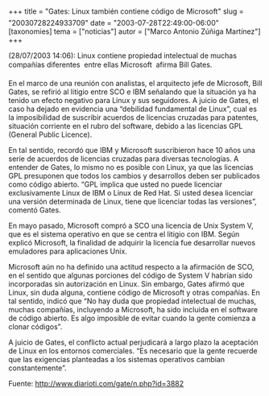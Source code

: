 +++
title = "Gates: Linux también contiene código de Microsoft"
slug = "20030728224933709"
date = "2003-07-28T22:49:00-06:00"
[taxonomies]
tema = ["noticias"]
autor = ["Marco Antonio Zúñiga Martínez"]
+++

(28/07/2003 14:06): Linux contiene propiedad intelectual de muchas
compañías diferentes  entre ellas Microsoft  afirma Bill Gates.

En el marco de una reunión con analistas, el arquitecto jefe de
Microsoft, Bill Gates, se refirió al litigio entre SCO e IBM señalando
que la situación ya ha tenido un efecto negativo para Linux y sus
seguidores. A juicio de Gates, el caso ha dejado en evidencia una
“debilidad fundamental de Linux”, cual es la imposibilidad de suscribir
acuerdos de licencias cruzadas para patentes, situación corriente en el
rubro del software, debido a las licencias GPL (General Public Licence).

<!-- more -->
En tal sentido, recordó que IBM y Microsoft suscribieron hace 10 años
una serie de acuerdos de licencias cruzadas para diversas tecnologías. A
entender de Gates, lo mismo no es posible con Linux, ya que las
licencias GPL presuponen que todos los cambios y desarrollos deben ser
publicados como código abierto. “GPL implica que usted no puede
licenciar exclusivamente Linux de IBM o Linux de Red Hat. Si usted desea
licenciar una versión determinada de Linux, tiene que licenciar todas
las versiones”, comentó Gates.

En mayo pasado, Microsoft compró a SCO una licencia de Unix System V,
que es el sistema operativo en que se centra el litigio con IBM. Según
explicó Microsoft, la finalidad de adquirir la licencia fue desarrollar
nuevos emuladores para aplicaciones Unix.

Microsoft aún no ha definido una actitud respecto a la afirmación de
SCO, en el sentido que algunas porciones del código de System V habrían
sido incorporadas sin autorización en Linux. Sin embargo, Gates afirmó
que Linux, sin duda alguna, contiene código de Microsoft y otras
compañías. En tal sentido, indicó que “No hay duda que propiedad
intelectual de muchas, muchas compañías, incluyendo a Microsoft, ha sido
incluida en el software de código abierto. Es algo imposible de evitar
cuando la gente comienza a clonar códigos”.

A juicio de Gates, el conflicto actual perjudicará a largo plazo la
aceptación de Linux en los entornos comerciales. “Es necesario que la
gente recuerde que las exigencias planteadas a los sistemas operativos
cambian constantemente”.

Fuente: http://www.diarioti.com/gate/n.php?id=3882
